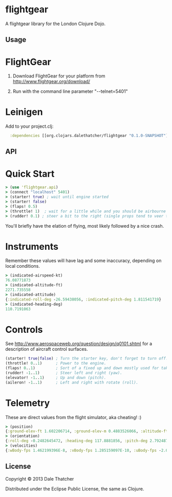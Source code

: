# flightgear

A flightgear library for the London Clojure Dojo.

## Usage

# FlightGear

1) Download FlightGear for your platform from http://www.flightgear.org/download/

2) Run with the command line parameter "--telnet=5401"

# Leinigen

Add to your project.clj:

```clojure
  :dependencies [[org.clojars.dalethatcher/flightgear "0.1.0-SNAPSHOT"]]
```

## API

# Quick Start

```clojure
> (use 'flightgear.api)
> (connect "localhost" 5401)
> (starter! true) ; wait until engine started
> (starter! false)
> (flaps! 0.5)
> (throttle! 1)  ; wait for a little while and you should be airbourne
> (rudder! 0.1) ; steer a bit to the right (single props tend to veer to one side)
```

You'll briefly have the elation of flying, most likely followed by a nice crash.

# Instruments

Remember these values will have lag and some inaccuracy, depending on local conditions.

```clojure
> (indicated-airspeed-kt)
76.08771873
> (indicated-altitude-ft)
2271.735558
> (indicated-attitude)
{:indicated-roll-deg -26.59438056, :indicated-pitch-deg 1.811541719}
> (indicated-heading-deg)
110.7191063
```

# Controls

See http://www.aerospaceweb.org/question/design/q0101.shtml for a description of aircraft control surfaces.

```clojure
(starter! true|false) ; Turn the starter key, don't forget to turn off!
(throttle! 0..1)      ; Power to the engine.
(flaps! 0..1)         ; Sort of a fixed up and down mostly used for take off and landing.
(rudder! -1..1)       ; Steer left and right (yaw).
(elevator! -1..1)     ; Up and down (pitch).
(aileron! -1..1)      ; Left and right with rotate (roll).
```

# Telemetry

These are direct values from the flight simulator, aka cheating! :)

```clojure
> (position)
{:ground-elev-ft 1.602206714, :ground-elev-m 0.4883526066, :altitude-ft 6.017082775, :latitude-deg 37.62871089, :longitude-deg -122.3933408}
> (orientation)
{:roll-deg -0.2482645472, :heading-deg 117.8881856, :pitch-deg 2.792487719}
> (velocities)
{:wBody-fps 1.462199396E-8, :vBody-fps 1.285159097E-10, :uBody-fps -2.054781393E-9}
```

## License

Copyright © 2013 Dale Thatcher

Distributed under the Eclipse Public License, the same as Clojure.
